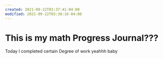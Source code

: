 ```yaml
---
created: 2021-09-22T03:37:41-04:00
modified: 2021-09-22T03:38:16-04:00
---
```


# This is my math Progress Journal???

Today I completed certain Degree of work yeahhh baby
